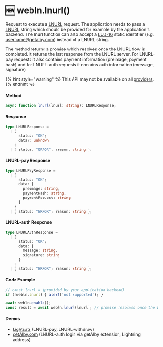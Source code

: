 # 🆕 webln.lnurl()

Request to execute a [LNURL](https://github.com/lnurl/luds) request. The application needs to pass a [LNURL](https://github.com/lnurl/luds/blob/luds/01.md) string which should be provided for example by the application's backend. The lnurl function can also accept a [LUD-16](https://github.com/lnurl/luds/blob/luds/16.md) static identifier (e.g. username@getalby.com) instead of a LNURL string.

The method returns a promise which resolves once the LNURL flow is completed. It returns the last response from the LNURL server. For LNURL-pay requests it also contains payment information (preimage, payment hash) and for LNURL-auth requests it contains auth information (message, signature)&#x20;

{% hint style="warning" %}
This API may not be available on all [providers](https://www.webln.guide/resources/webln-providers).&#x20;
{% endhint %}

#### Method

```typescript
async function lnurl(lnurl: string): LNURLResponse;
```

#### Response

```typescript
type LNURLResponse =
  | {
      status: "OK";
      data?: unknown
    }
  | { status: "ERROR"; reason: string };
```

#### LNURL-pay Response&#x20;

```typescript
type LNURLPayResponse =
  | {
      status: "OK";
      data: { 
        preimage: string, 
        paymentHash: string, 
        paymentRequest: string
      }
    }
  | { status: "ERROR"; reason: string };
```

#### LNURL-auth Response&#x20;

```typescript
type LNURLAuthResponse =
  | {
      status: "OK";
      data: { 
        message: string, 
        signature: string
      }
    }
  | { status: "ERROR"; reason: string };
```

#### Code Example <a href="#demo" id="demo"></a>

```typescript
// const lnurl = (provided by your application backend)
if (!webln.lnurl) { alert('not supported'); }

await webln.enable();
const result = await webln.lnurl(lnurl); // promise resolves once the LNURL process is finished (e.g. a payment is sent or the login is complete)
```

#### Demos

* [Lightsats](http://lightsats.com/) (LNURL-pay, LNURL-withdraw)
* [getAlby.com](https://getalby.com/) (LNURL-auth login via getAlby extension, Lightning address)
